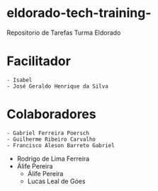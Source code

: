 # eldorado-tech-training-
Repositorio de Tarefas Turma Eldorado

# Facilitador 
	- Isabel 
	- José Geraldo Henrique da Silva
	
# Colaboradores
	- Gabriel Ferreira Poersch
	- Guilherme Ribeiro Carvalho
	- Francisco Aleson Barreto Gabriel
  - Rodrigo de Lima Ferreira
  - Álife Pereira
	- Álife Pereira
	- Lucas Leal de Góes
